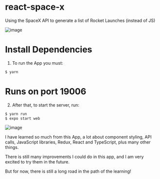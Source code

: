 # react-space-x

Using the SpaceX API to generate a list of Rocket Launches (instead of JS)

![image](https://user-images.githubusercontent.com/85197053/183550397-2ca0518e-fdf4-4231-a911-a6812b668f9f.png)

# Install Dependencies

1. To run the App you must:

```sh
$ yarn
```
# Runs on port 19006

2. After that, to start the server, run:
```sh
$ yarn run
$ expo start web
```

![image](https://user-images.githubusercontent.com/85197053/183550654-99370747-13ea-4e1a-9a86-7dc28680b668.png)

I have learned so much from this App, a lot about component styling, API calls, JavaScript libraries, Redux, React and TypeScript,
plus many other things.

There is still many improvements I could do in this app, and I am very excited to try them in the future.

But for now, there is still a long road in the path of the learning!
